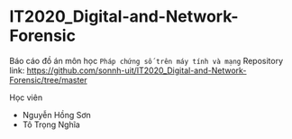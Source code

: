 # IT2020_Digital-and-Network-Forensic

Báo cáo đồ án môn học `Pháp chứng số trên máy tính và mạng`
Repository link: https://github.com/sonnh-uit/IT2020_Digital-and-Network-Forensic/tree/master

Học viên
- Nguyễn Hồng Sơn
- Tô Trọng Nghĩa
